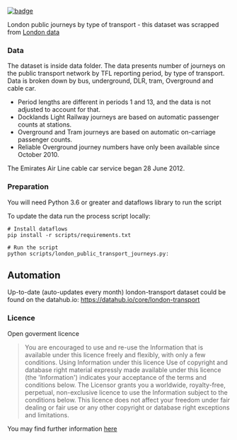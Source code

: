 <a className="gh-badge" href="https://datahub.io/core/london-transport"><img src="https://badgen.net/badge/icon/View%20on%20datahub.io/orange?icon=https://datahub.io/datahub-cube-badge-icon.svg&label&scale=1.25" alt="badge" /></a>

London public journeys by type of transport - this dataset was scrapped from 
[London data](https://data.london.gov.uk)

### Data

The dataset is inside data folder. The data presents number of journeys on the public transport network by TFL reporting period, by type of transport. Data is broken down by bus, underground, DLR, tram, Overground and cable car.

* Period lengths are different in periods 1 and 13, and the data is not adjusted to account for that.
* Docklands Light Railway journeys are based on automatic passenger counts at stations.
* Overground and Tram journeys are based on automatic on-carriage passenger counts. 
* Reliable Overground journey numbers have only been available since October 2010.

The Emirates Air Line cable car service began 28 June 2012.

### Preparation

You will need Python 3.6 or greater and dataflows library to run the script

To update the data run the process script locally:

```
# Install dataflows
pip install -r scripts/requirements.txt

# Run the script
python scripts/london_public_transport_journeys.py:
```

## Automation
Up-to-date (auto-updates every month) london-transport dataset could be found on the datahub.io: https://datahub.io/core/london-transport

### Licence

Open goverment licence

> You are encouraged to use and re-use the Information that is available under this licence freely and flexibly, with only a few conditions. Using Information under this licence Use of copyright and database right material expressly made available under this licence (the 'Information') indicates your acceptance of the terms and conditions below. The Licensor grants you a worldwide, royalty-free, perpetual, non-exclusive licence to use the Information subject to the conditions below. This licence does not affect your freedom under fair dealing or fair use or any other copyright or database right exceptions and limitations.

You may find further information [here](http://www.nationalarchives.gov.uk/doc/open-government-licence/version/3/)
